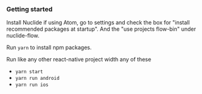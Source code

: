 ### Getting started

Install Nuclide if using Atom, go to settings and check the box for "install recommended packages at startup".
And the "use projects flow-bin" under nuclide-flow.

Run `yarn` to install npm packages.

Run like any other react-native project width any of these
- `yarn start`
- `yarn run android`
- `yarn run ios`
